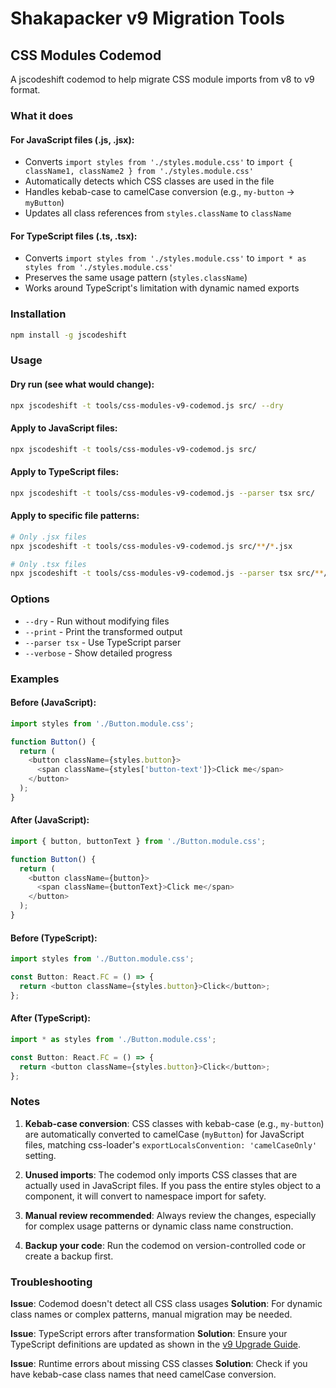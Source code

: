 # Shakapacker v9 Migration Tools

## CSS Modules Codemod

A jscodeshift codemod to help migrate CSS module imports from v8 to v9 format.

### What it does

#### For JavaScript files (.js, .jsx):
- Converts `import styles from './styles.module.css'` to `import { className1, className2 } from './styles.module.css'`
- Automatically detects which CSS classes are used in the file
- Handles kebab-case to camelCase conversion (e.g., `my-button` → `myButton`)
- Updates all class references from `styles.className` to `className`

#### For TypeScript files (.ts, .tsx):
- Converts `import styles from './styles.module.css'` to `import * as styles from './styles.module.css'`
- Preserves the same usage pattern (`styles.className`)
- Works around TypeScript's limitation with dynamic named exports

### Installation

```bash
npm install -g jscodeshift
```

### Usage

#### Dry run (see what would change):
```bash
npx jscodeshift -t tools/css-modules-v9-codemod.js src/ --dry
```

#### Apply to JavaScript files:
```bash
npx jscodeshift -t tools/css-modules-v9-codemod.js src/
```

#### Apply to TypeScript files:
```bash
npx jscodeshift -t tools/css-modules-v9-codemod.js --parser tsx src/
```

#### Apply to specific file patterns:
```bash
# Only .jsx files
npx jscodeshift -t tools/css-modules-v9-codemod.js src/**/*.jsx

# Only .tsx files
npx jscodeshift -t tools/css-modules-v9-codemod.js --parser tsx src/**/*.tsx
```

### Options

- `--dry` - Run without modifying files
- `--print` - Print the transformed output
- `--parser tsx` - Use TypeScript parser
- `--verbose` - Show detailed progress

### Examples

#### Before (JavaScript):
```javascript
import styles from './Button.module.css';

function Button() {
  return (
    <button className={styles.button}>
      <span className={styles['button-text']}>Click me</span>
    </button>
  );
}
```

#### After (JavaScript):
```javascript
import { button, buttonText } from './Button.module.css';

function Button() {
  return (
    <button className={button}>
      <span className={buttonText}>Click me</span>
    </button>
  );
}
```

#### Before (TypeScript):
```typescript
import styles from './Button.module.css';

const Button: React.FC = () => {
  return <button className={styles.button}>Click</button>;
};
```

#### After (TypeScript):
```typescript
import * as styles from './Button.module.css';

const Button: React.FC = () => {
  return <button className={styles.button}>Click</button>;
};
```

### Notes

1. **Kebab-case conversion**: CSS classes with kebab-case (e.g., `my-button`) are automatically converted to camelCase (`myButton`) for JavaScript files, matching css-loader's `exportLocalsConvention: 'camelCaseOnly'` setting.

2. **Unused imports**: The codemod only imports CSS classes that are actually used in JavaScript files. If you pass the entire styles object to a component, it will convert to namespace import for safety.

3. **Manual review recommended**: Always review the changes, especially for complex usage patterns or dynamic class name construction.

4. **Backup your code**: Run the codemod on version-controlled code or create a backup first.

### Troubleshooting

**Issue**: Codemod doesn't detect all CSS class usages
**Solution**: For dynamic class names or complex patterns, manual migration may be needed.

**Issue**: TypeScript errors after transformation
**Solution**: Ensure your TypeScript definitions are updated as shown in the [v9 Upgrade Guide](../docs/v9_upgrade.md).

**Issue**: Runtime errors about missing CSS classes
**Solution**: Check if you have kebab-case class names that need camelCase conversion.